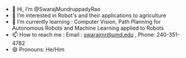 - 👋 Hi, I’m @SwarajMundruppadyRao
- 👀 I’m interested in Robot's and their applications to agriculture
- 🌱 I’m currently learning : Computer Vision, Path Planning for Autonomous Robots and Machine Learning applied to Robots
- 📫 How to reach me : Email : swarajmr@umd.edu , Phone: 240-351-4782
- 😄 Pronouns: He/Him

<!---
SwarajMundruppadyRao/SwarajMundruppadyRao is a ✨ special ✨ repository because its `README.md` (this file) appears on your GitHub profile.
You can click the Preview link to take a look at your changes.
--->
